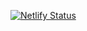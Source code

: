 [![Netlify Status](https://api.netlify.com/api/v1/badges/a10224eb-bb62-4d5c-afaf-6e3f58891882/deploy-status)](https://app.netlify.com/sites/vigorous-jepsen-983705/deploys)
